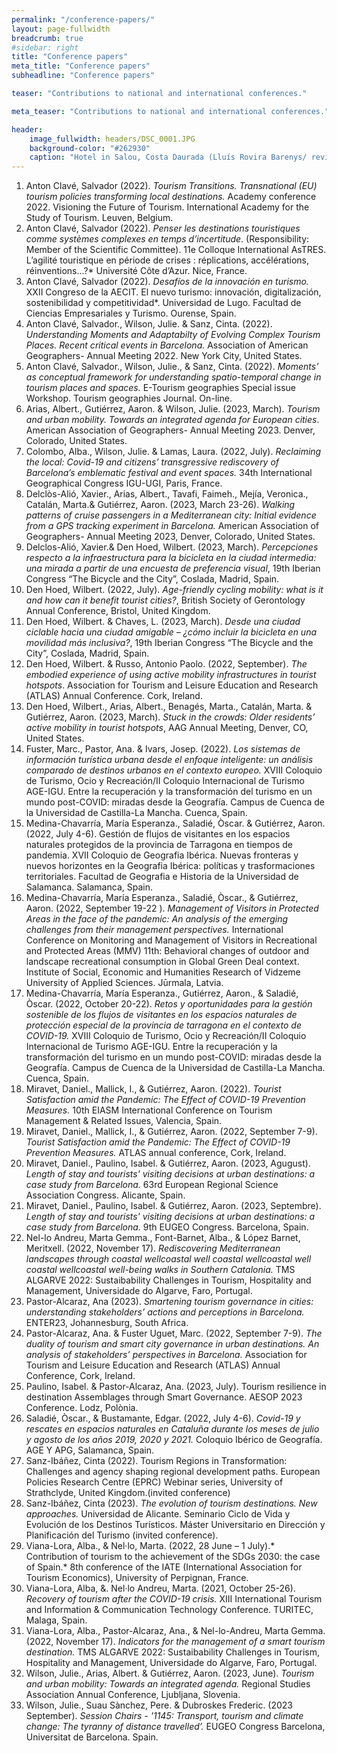 ```yaml
---
permalink: "/conference-papers/"
layout: page-fullwidth
breadcrumb: true
#sidebar: right
title: "Conference papers"
meta_title: "Conference papers"
subheadline: "Conference papers"

teaser: "Contributions to national and international conferences." 

meta_teaser: "Contributions to national and international conferences."

header:
    image_fullwidth: headers/DSC_0001.JPG
    background-color: "#262930"
    caption: "Hotel in Salou, Costa Daurada (Lluís Rovira Barenys/ revistacambrils.cat)"
---
```


1. Anton Clavé, Salvador (2022). *Tourism Transitions. Transnational (EU) tourism policies transforming local destinations.* Academy conference 2022. Visioning the Future of Tourism. International Academy for the Study of Tourism. Leuven, Belgium.
3. Anton Clavé, Salvador (2022). *Penser les destinations touristiques comme systèmes complexes en temps d’incertitude*. (Responsibility: Member of the Scientific Committee). 11e Colloque International AsTRES. L’agilité touristique en période de crises : réplications, accélérations, réinventions...?* Université Côte d’Azur. Nice, France.
4. Anton Clavé, Salvador (2022). *Desafíos de la innovación en turismo.* XXII Congreso de la AECIT. El nuevo turismo: innovación, digitalización, sostenibilidad y competitividad*. Universidad de Lugo. Facultad de Ciencias Empresariales y Turismo. Ourense, Spain. 
1. Anton Clavé, Salvador., Wilson, Julie. & Sanz, Cinta. (2022). *Understanding Moments and Adaptabilty of Evolving Complex Tourism Places. Recent critical events in Barcelona.* Association of American Geographers- Annual Meeting 2022. New York City, United States. 
2. Anton Clavé, Salvador., Wilson, Julie., & Sanz, Cinta. (2022). *Moments’ as conceptual framework for understanding spatio-temporal change in tourism places and spaces.* E-Tourism geographies Special issue Workshop. Tourism geographies Journal. On-line.
3. Arias, Albert., Gutiérrez, Aaron. & Wilson, Julie. (2023, March). *Tourism and urban mobility. Towards an integrated agenda for European cities*. American Association of Geographers- Annual Meeting 2023. Denver, Colorado, United States.
4. Colombo, Alba., Wilson, Julie. & Lamas, Laura. (2022, July). *Reclaiming the local: Covid-19 and citizens’ transgressive rediscovery of Barcelona’s emblematic festival and event spaces.* 34th International Geographical Congress IGU-UGI, Paris, France.
5. Delclòs-Alió, Xavier., Arias, Albert., Tavafi, Faimeh., Mejía, Veronica., Catalán, Marta.& Gutiérrez, Aaron. (2023, March 23-26). *Walking patterns of cruise passengers in a Mediterranean city: Initial evidence from a GPS tracking experiment in Barcelona.* American Association of Geographers- Annual Meeting 2023, Denver, Colorado, United States.
6. Delclos-Alió, Xavier.& Den Hoed, Wilbert. (2023, March). *Percepciones respecto a la infraestructura para la bicicleta en la ciudad intermedia: una mirada a partir de una encuesta de preferencia visual*, 19th Iberian Congress “The Bicycle and the City”, Coslada, Madrid, Spain.
3. Den Hoed, Wilbert. (2022, July). *Age-friendly cycling mobility: what is it and how can it benefit tourist cities?*, British Society of Gerontology Annual Conference, Bristol, United Kingdom.
8. Den Hoed, Wilbert. & Chaves, L. (2023, March). *Desde una ciudad ciclable hacia una ciudad amigable – ¿cómo incluir la bicicleta en una movilidad más inclusiva?*, 19th Iberian Congress “The Bicycle and the City”, Coslada, Madrid, Spain.
6. Den Hoed, Wilbert. & Russo, Antonio Paolo. (2022, September). *The embodied experience of using active mobility infrastructures in tourist hotspots*. Association for Tourism and Leisure Education and Research (ATLAS) Annual Conference. Cork, Ireland.
7. Den Hoed, Wilbert., Arias, Albert., Benagés, Marta., Catalán, Marta. & Gutiérrez, Aaron. (2023, March). *Stuck in the crowds: Older residents’ active mobility in tourist hotspots*, AAG Annual Meeting, Denver, CO, United States.
9. Fuster, Marc., Pastor, Ana. & Ivars, Josep. (2022). *Los sistemas de información turística urbana desde el enfoque inteligente: un análisis comparado de destinos urbanos en el contexto europeo.* XVIII Coloquio de Turismo, Ocio y Recreación/II Coloquio Internacional de Turismo AGE-IGU. Entre la recuperación y la transformación del turismo en un mundo post-COVID: miradas desde la Geografía. Campus de Cuenca de la Universidad de Castilla-La Mancha. Cuenca, Spain.
10. Medina-Chavarría, María Esperanza., Saladié, Òscar. & Gutiérrez, Aaron. (2022, July 4-6). Gestión de flujos de visitantes en los espacios naturales protegidos de la provincia de Tarragona en tiempos de pandemia. XVII Coloquio de Geografia Ibérica. Nuevas fronteras y nuevos horizontes en la Geografia Ibérica: políticas y trasformaciones territoriales. Facultad de Geografia e Historia de la Universidad de Salamanca. Salamanca, Spain.
11. Medina-Chavarría, María Esperanza., Saladié, Òscar., & Gutiérrez, Aaron. (2022, September 19-22 ). *Management of Visitors in Protected Areas in the face of the pandemic: An analysis of the emerging challenges from their management perspectives.* International Conference on Monitoring and Management of Visitors in Recreational and Protected Areas (MMV) 11th: Behavioral changes of outdoor and landscape recreational consumption in Global Green Deal context. Institute of Social, Economic and Humanities Research of Vidzeme University of Applied Sciences. Jūrmala, Latvia.
12. Medina-Chavarría, María Esperanza., Gutiérrez, Aaron., & Saladié, Òscar. (2022, October 20-22). *Retos y oportunidades para la gestión sostenible de los flujos de visitantes en los espacios naturales de protección especial de la provincia de tarragona en el contexto de COVID-19.* XVIII Coloquio de Turismo, Ocio y Recreación/II Coloquio Internacional de Turismo AGE-IGU. Entre la recuperación y la transformación del turismo en un mundo post-COVID: miradas desde la Geografía. Campus de Cuenca de la Universidad de Castilla-La Mancha. Cuenca, Spain.
13. Miravet, Daniel., Mallick, I., & Gutiérrez, Aaron. (2022). *Tourist Satisfaction amid the Pandemic: The Effect of COVID-19 Prevention Measures.* 10th EIASM International Conference on Tourism Management & Related Issues, Valencia, Spain.
14. Miravet, Daniel., Mallick, I., & Gutiérrez, Aaron. (2022, September 7-9). *Tourist Satisfaction amid the Pandemic: The Effect of COVID-19 Prevention Measures.* ATLAS annual conference, Cork, Ireland.
15.  Miravet, Daniel., Paulino, Isabel. & Gutiérrez, Aaron. (2023, Agugust). *Length of stay and tourists' visiting decisions at urban destinations: a case study from Barcelona.* 63rd European Regional Science Association Congress. Alicante, Spain.
16.  Miravet, Daniel., Paulino, Isabel. & Gutiérrez, Aaron. (2023, Septembre). *Length of stay and tourists' visiting decisions at urban destinations: a case study from Barcelona.* 9th EUGEO Congress. Barcelona, Spain.
17. Nel-lo Andreu, Marta Gemma., Font-Barnet, Alba., & López Barnet, Meritxell. (2022, November 17). *Rediscovering Mediterranean landscapes through coastal wellcoastal well coastal wellcoastal well coastal wellcoastal well-being walks in Southern Catalonia.* TMS ALGARVE 2022: Sustaibability Challenges in Tourism, Hospitality and Management, Universidade do Algarve, Faro, Portugal.
18. Pastor-Alcaraz, Ana (2023). *Smartening tourism governance in cities: understanding stakeholders’ actions and perceptions in Barcelona.* ENTER23, Johannesburg, South Africa.
19. Pastor-Alcaraz, Ana. & Fuster Uguet, Marc. (2022, September 7-9). *The duality of tourism and smart city governance in urban destinations. An analysis of stakeholders’ perspectives in Barcelona.* Association for Tourism and Leisure Education and Research (ATLAS) Annual Conference, Cork, Ireland.
20. Paulino, Isabel. & Pastor-Alcaraz, Ana. (2023, July). Tourism resilience in destination Assemblages through Smart Governance. AESOP 2023 Conference. Lodz, Polònia.
21. Saladié, Òscar., & Bustamante, Edgar. (2022, July 4-6). *Covid-19 y rescates en espacios naturales en Cataluña durante los meses de julio y agosto de los años 2019, 2020 y 2021.* Coloquio Ibérico de Geografía. AGE Y APG, Salamanca, Spain.
22. Sanz-Ibáñez, Cinta (2022). Tourism Regions in Transformation: Challenges and agency shaping regional development paths. European Policies Research Centre (EPRC) Webinar series, University of Strathclyde, United Kingdom.(invited conference)
23. Sanz-Ibáñez, Cinta (2023). *The evolution of tourism destinations. New approaches.* Universidad de Alicante. Seminario Ciclo de Vida y Evolución de los Destinos Turísticos. Máster Universitario en Dirección y Planificación del Turismo (invited conference).
24. Viana-Lora, Alba., & Nel·lo, Marta. (2022, 28 June – 1 July).* Contribution of tourism to the achievement of the SDGs 2030: the case of Spain.* 8th conference of the IATE (International Association for Tourism Economics), University of Perpignan, France.
25. Viana-Lora, Alba, &. Nel·lo Andreu, Marta. (2021, October 25-26). *Recovery of tourism after the COVID-19 crisis.* XIII International Tourism and Information & Communication Technology Conference. TURITEC, Malaga, Spain.
26. Viana-Lora, Alba., Pastor-Alcaraz, Ana., & Nel-lo-Andreu, Marta Gemma. (2022, November 17). *Indicators for the management of a smart tourism destination.* TMS ALGARVE 2022: Sustaibability Challenges in Tourism, Hospitality and Management, Universidade do Algarve, Faro, Portugal.
27. Wilson, Julie., Arias, Albert. & Gutiérrez, Aaron. (2023, June). *Tourism and urban mobility: Towards an integrated agenda.* Regional Studies Association Annual Conference, Ljubljana, Slovenia.
28. Wilson, Julie., Suau Sànchez, Pere. & Dubroskes Frederic. (2023 September). *Session Chairs - '1145: Transport, tourism and climate change: The tyranny of distance travelled’.* EUGEO Congress Barcelona, Universitat de Barcelona. Spain.


